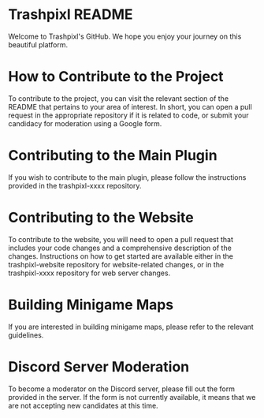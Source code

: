 # Trashpixl README

Welcome to Trashpixl's GitHub. We hope you enjoy your journey on this beautiful platform.

# How to Contribute to the Project

To contribute to the project, you can visit the relevant section of the README that pertains to your area of interest. In short, you can open a pull request in the appropriate repository if it is related to code, or submit your candidacy for moderation using a Google form.

# Contributing to the Main Plugin
If you wish to contribute to the main plugin, please follow the instructions provided in the trashpixl-xxxx repository.

# Contributing to the Website
To contribute to the website, you will need to open a pull request that includes your code changes and a comprehensive description of the changes. Instructions on how to get started are available either in the trashpixl-website repository for website-related changes, or in the trashpixl-xxxx repository for web server changes.

# Building Minigame Maps
If you are interested in building minigame maps, please refer to the relevant guidelines.

# Discord Server Moderation
To become a moderator on the Discord server, please fill out the form provided in the server. If the form is not currently available, it means that we are not accepting new candidates at this time.
